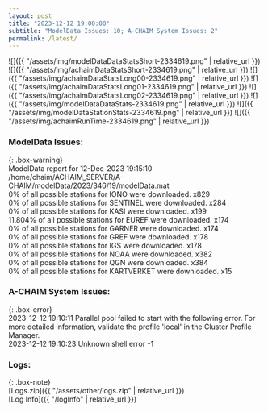 ```yaml
---
layout: post
title: "2023-12-12 19:00:00"
subtitle: "ModelData Issues: 10; A-CHAIM System Issues: 2"
permalink: /latest/
---
```


![]({{ "/assets/img/modelDataDataStatsShort-2334619.png" | relative_url }})
![]({{ "/assets/img/achaimDataStatsShort-2334619.png" | relative_url }})
![]({{ "/assets/img/achaimDataStatsLong00-2334619.png" | relative_url }})
![]({{ "/assets/img/achaimDataStatsLong01-2334619.png" | relative_url }})
![]({{ "/assets/img/achaimDataStatsLong02-2334619.png" | relative_url }})
![]({{ "/assets/img/modelDataDataStats-2334619.png" | relative_url }})
![]({{ "/assets/img/modelDataStationStats-2334619.png" | relative_url }})
![]({{ "/assets/img/achaimRunTime-2334619.png" | relative_url }})


### ModelData Issues:  
  
{: .box-warning}  
 ModelData report for 12-Dec-2023 19:15:10   
 /home/chaim/ACHAIM_SERVER/A-CHAIM/modelData/2023/346/19/modelData.mat   
 0% of all possible stations for IONO were downloaded. x829   
 0% of all possible stations for SENTINEL were downloaded. x284   
 0% of all possible stations for KASI were downloaded. x199   
 11.804% of all possible stations for EUREF were downloaded. x174   
 0% of all possible stations for GARNER were downloaded. x174   
 0% of all possible stations for GREF were downloaded. x178   
 0% of all possible stations for IGS were downloaded. x178   
 0% of all possible stations for NOAA were downloaded. x382   
 0% of all possible stations for QGN were downloaded. x384   
 0% of all possible stations for KARTVERKET were downloaded. x15   
  
### A-CHAIM System Issues:  
  
{: .box-error}  
2023-12-12 19:10:11 Parallel pool failed to start with the following error. For more detailed information, validate the profile 'local' in the Cluster Profile Manager.  
2023-12-12 19:10:23 Unknown shell error -1  

### Logs:  
  
{: .box-note}  
[Logs.zip]({{ "/assets/other/logs.zip" | relative_url }})  
[Log Info]({{ "/logInfo" | relative_url }})  
